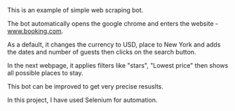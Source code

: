 This is an example of simple web scraping bot.

The bot automatically opens the google chrome and enters the website - www.booking.com.

As a default, it changes the currency to USD, place to New York and adds the dates and number of guests then clicks on the search button.

In the next webpage, it applies filters like "stars", "Lowest price" then shows all possible places to stay.

This bot can be improved to get very precise resuslts.

In this project, I have used Selenium for automation.
